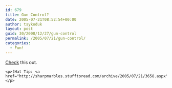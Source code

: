 ```yaml
---
id: 679
title: Gun Control?
date: 2005-07-21T08:52:54+00:00
author: tsykoduk
layout: post
guid: 30/2008/12/27/gun-control
permalink: /2005/07/21/gun-control/
categories:
  - Fun!
---
```

<p><a href="http://www.photosig.com/go/photos/view?id=1570120&#38;forward=">Check</a> this out.</p>


	<p>(Hat Tip: <a href="http://sharpmarbles.stufftoread.com/archive/2005/07/21/3658.aspx">SaaM</a>)</p>